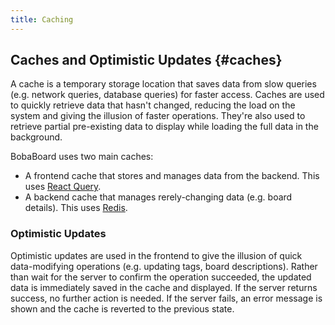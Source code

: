 ```yaml
---
title: Caching
---
```


## Caches and Optimistic Updates {#caches}

A cache is a temporary storage location that saves data from slow queries (e.g.
network queries, database queries) for faster access. Caches are used to quickly
retrieve data that hasn't changed, reducing the load on the system and giving
the illusion of faster operations. They're also used to retrieve partial
pre-existing data to display while loading the full data in the background.

BobaBoard uses two main caches:

- A frontend cache that stores and manages data from the backend. This uses
  [React Query](https://react-query.tanstack.com/).
- A backend cache that manages rerely-changing data (e.g. board details). This
  uses [Redis](https://redis.io/).

### Optimistic Updates

Optimistic updates are used in the frontend to give the illusion of quick
data-modifying operations (e.g. updating tags, board descriptions). Rather than
wait for the server to confirm the operation succeeded, the updated data is
immediately saved in the cache and displayed. If the server returns success, no
further action is needed. If the server fails, an error message is shown and the
cache is reverted to the previous state.
